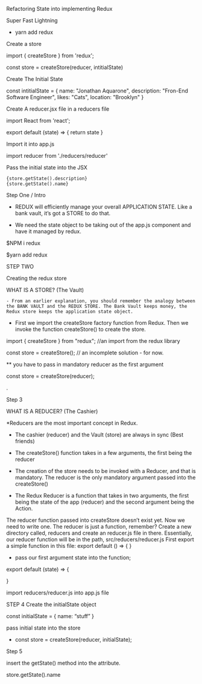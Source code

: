 

Refactoring State into implementing Redux 



Super Fast Lightning 

- yarn add redux 

Create a store 

import { createStore } from 'redux';

const store = createStore(reducer, intitialState)

Create The Initial State 

const intitialState = {
    name: "Jonathan Aquarone",
    description: "Fron-End Software Engineer",
    likes: "Cats",
    location: "Brooklyn"
}


Create A reducer.jsx file in a reducers file 

import React from 'react';

export default (state) => {
  return state
}


Import it into app.js 

import reducer from './reducers/reducer'


Pass the initial state into the JSX 

	{store.getState().description}
	{store.getState().name}

Step One / Intro

* REDUX will efficiently manage your overall APPLICATION STATE. Like a bank vault, it’s got a STORE to do that. 

* We need the state object to be taking out of the app.js component and have it managed by redux. 

$NPM i redux

$yarn add redux 






STEP TWO 

Creating the redux store 

WHAT IS A STORE?  (The Vault) 

	- From an earlier explanation, you should remember the analogy between the BANK VAULT and the REDUX STORE. The Bank Vault keeps money, the Redux store keeps the application state object. 



* First we import the createStore factory function from Redux. Then we invoke the function 
createStore() to create the store.

import { createStore } from "redux"; //an import from the redux library

const store = createStore();  // an incomplete solution - for now.

** you have to pass in mandatory reducer as the first argument 

const store = createStore(reducer);

. 






Step 3 

WHAT IS A REDUCER?  (The Cashier) 

*Reducers are the most important concept in Redux. 


* The cashier (reducer) and the Vault (store)  are always in sync (Best friends) 

* The createStore() function takes in a few arguments, the first being the reducer

- The creation of the store needs to be invoked with a Reducer, and that is mandatory. 
The reducer is the only mandatory argument passed into the createStore()

* The Redux Reducer is a function that takes in two arguments, the first being the state of 
the app (reducer) and the second argument being the Action.  


The reducer function passed into createStore doesn’t exist yet. Now we need to write one. The reducer is just a function, remember? 
Create a new directory called, reducers and create an reducer.js file in there. Essentially, our reducer function will be in the path, src/reducers/reducer.js 
First export a simple function in this file: 
   export default () => {
   }

- pass our first argument state into the function; 

export default (state) => {

}

import reducers/reducer.js into app.js file


STEP 4 Create the initialState object 

const initialState = {
	name: “stuff”
}

pass initial state into the store


- const store = createStore(reducer, initialState);


Step 5 

insert the getState() method into the attribute. 

store.getState().name
	









